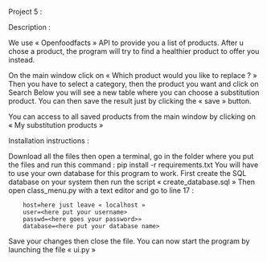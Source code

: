 ﻿Project 5 :

Description :

We use « Openfoodfacts » API to provide you a list of products. 
After u chose a product, the program will try to find a healthier product to offer you instead.

On the main window click on « Which product would you like to replace ? »
Then you have to select a category, then the product you want and click on Search
Below you will see a new table where you can choose a substitution product.
You can then save the result just by clicking the « save » button.

You can access to all saved products from the main window by clicking on « My substitution products »
 
Installation instructions :

Download all the files then open a terminal, go in the folder where you put the files and run this command :
pip install -r requirements.txt
You will have to use your own database for this program to work.
First create the SQL database on your system then run the script « create_database.sql »
Then open class_menu.py with a text editor and go to line 17 :
```
	host=here just leave « localhost »
	user=<here put your username>
	passwd=<here goes your password>»
	database=<here put your database name>
```
Save your changes then close the file.
You can now start the program by launching the file « ui.py »

